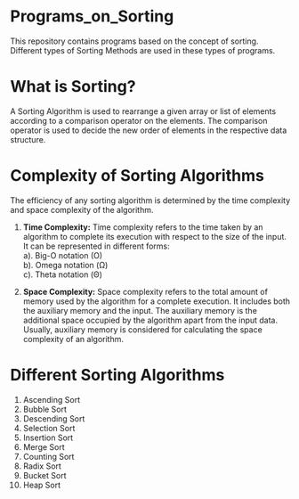 # Programs_on_Sorting
This repository contains programs based on the concept of sorting. Different types of Sorting Methods are used in these types of programs.

# **What is Sorting?**
A Sorting Algorithm is used to rearrange a given array or list of elements according to a comparison operator on the elements. The comparison operator is used to decide the new order of elements in the respective data structure.

# **Complexity of Sorting Algorithms**
The efficiency of any sorting algorithm is determined by the time complexity and space complexity of the algorithm.

1. **Time Complexity:** Time complexity refers to the time taken by an algorithm to complete its execution with respect to the size of the input.<br>
It can be represented in different forms:<br>
a). Big-O notation (O)<br>
b). Omega notation (Ω)<br>
c). Theta notation (Θ)<br>

2. **Space Complexity:** Space complexity refers to the total amount of memory used by the algorithm for a complete execution. It includes both the auxiliary memory and the input. The auxiliary memory is the additional space occupied by the algorithm apart from the input data. Usually, auxiliary memory is considered for calculating the space complexity of an algorithm.

# **Different Sorting Algorithms**
1. Ascending Sort
2. Bubble Sort
3. Descending Sort
4. Selection Sort
5. Insertion Sort
6. Merge Sort
7. Counting Sort
8. Radix Sort
9. Bucket Sort
10. Heap Sort
